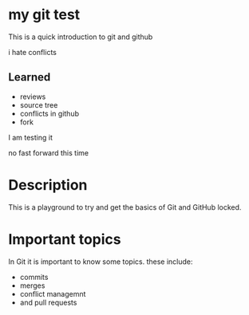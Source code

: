 # my git test
This is a quick introduction to git and github

i hate conflicts

## Learned
* reviews 
* source tree
* conflicts in github
* fork

I am testing it

no fast forward this time

# Description

This is a playground to try and get the basics of Git and GitHub locked.


# Important topics

In Git it is important to know some topics. these include:

* commits
* merges
* conflict managemnt
* and pull requests

